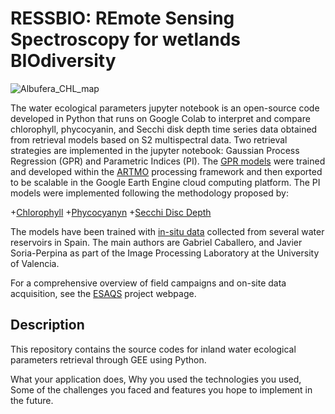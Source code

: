 # RESSBIO: REmote Sensing Spectroscopy for wetlands BIOdiversity

![Albufera_CHL_map](https://github.com/Grcf2585/RESSBIO/assets/92304222/3a65f864-e0dc-4327-8201-d2a18a9c4b88)

The water ecological parameters jupyter notebook is an open-source code developed in Python that runs on Google Colab to interpret and compare chlorophyll, phycocyanin, and Secchi disk depth time series data obtained from retrieval models based on S2 multispectral data. Two retrieval strategies are implemented in the jupyter notebook: Gaussian Process Regression (GPR) and Parametric Indices (PI). The [GPR models](https://github.com/Grcf2585/RESSBIO/tree/main/Models) were trained and developed within the [ARTMO](https://artmotoolbox.com/) processing framework and then exported to be scalable in the Google Earth Engine cloud computing platform. The PI models were implemented following the methodology proposed by: 

+[Chlorophyll](https://www.limnetica.com/es/monitoring-ecological-state-hypertrophic-lake-albufera-val%C3%A8ncia-spain-using-multitemporal-sentinel-2)
+[Phycocyanyn](https://www.sciencedirect.com/science/article/pii/S0048969719342949?via%3Dihub)
+[Secchi Disc Depth](https://www.limnetica.com/es/monitoring-water-transparency-hypertrophic-lake-albufera-val%C3%A8ncia-using-multitemporal-sentinel-2)

The models have been trained with [in-situ data](https://github.com/Grcf2585/RESSBIO/tree/main/In%20situ%20data) collected from several water reservoirs in Spain. The main authors are Gabriel Caballero, and Javier Soria-Perpina as part of the Image Processing Laboratory at the University of Valencia.

For a comprehensive overview of field campaigns and on-site data acquisition, see the [ESAQS](https://leoipl.uv.es/esaqs/) project webpage.

## Description
This repository contains the source codes for inland water ecological parameters retrieval through GEE using Python.

What your application does,
Why you used the technologies you used,
Some of the challenges you faced and features you hope to implement in the future.


